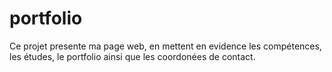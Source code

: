 # portfolio

Ce projet presente ma page web, en mettent en evidence les compétences, les études, le portfolio ainsi que les coordonées de contact.
